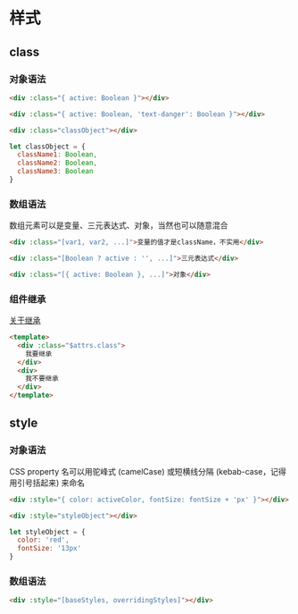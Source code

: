 # 样式

## class

### 对象语法

```html
<div :class="{ active: Boolean }"></div>

<div :class="{ active: Boolean, 'text-danger': Boolean }"></div>

<div :class="classObject"></div>
```

```js
let classObject = {
  className1: Boolean,
  className2: Boolean,
  className3: Boolean
}
```



### 数组语法

数组元素可以是变量、三元表达式、对象，当然也可以随意混合

```html
<div :class="[var1, var2, ...]">变量的值才是className，不实用</div>

<div :class="[Boolean ? active : '', ...]">三元表达式</div>

<div :class="[{ active: Boolean }, ...]">对象</div>
```



### 组件继承

[关于继承](./component.md#attrs)

```html
<template>
  <div :class="$attrs.class">
    我要继承
  </div>
  <div>
    我不要继承
  </div>
</template>
```



## style

### 对象语法

CSS property 名可以用驼峰式 (camelCase) 或短横线分隔 (kebab-case，记得用引号括起来) 来命名

```html
<div :style="{ color: activeColor, fontSize: fontSize + 'px' }"></div>

<div :style="styleObject"></div>
```

```js
let styleObject = {
  color: 'red',
  fontSize: '13px'
}
```



### 数组语法

```html
<div :style="[baseStyles, overridingStyles]"></div>
```

